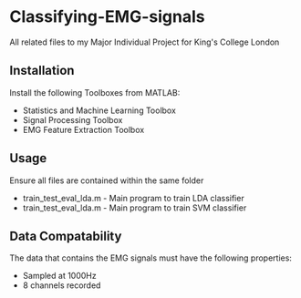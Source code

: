 # Classifying-EMG-signals
All related files to my Major Individual Project for King's College London

## Installation

Install the following Toolboxes from MATLAB: 
- Statistics and Machine Learning Toolbox
- Signal Processing Toolbox
- EMG Feature Extraction Toolbox

## Usage
Ensure all files are contained within the same folder

- train_test_eval_lda.m - Main program to train LDA classifier
- train_test_eval_lda.m - Main program to train SVM classifier

## Data Compatability 
The data that contains the EMG signals must have the following properties:
- Sampled at 1000Hz
- 8 channels recorded
